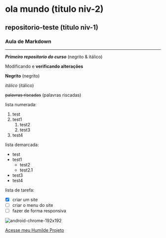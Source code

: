 # ola mundo (titulo niv-2)
 ## repositorio-teste (titulo niv-1)
### Aula de Markdown
***
__*Primeiro repositorio do curso*__ (negrito & itálico)

Modificando e __verificando alterações__

**Negrito** (negrito)

*itálico* (itálico)

~~palavras riscadas~~ (palavras riscadas)

lista numerada:

1. test
1. test1
   1. test2
   1. test3
1. test4

lista demarcada:

* test
* test1
   * test2
   * test2.1
* test3
* test4 

lista de tarefa:


- [x] criar um site
- [ ] criar o menu do site
- [ ] fazer de forma responsiva

![android-chrome-192x192](https://user-images.githubusercontent.com/94310938/141844896-296c4123-a818-42cd-b4d5-a3e985c251d8.png)

[Acesse meu Humilde Projeto](https://esdrasmarcelinodasilva.github.io)
